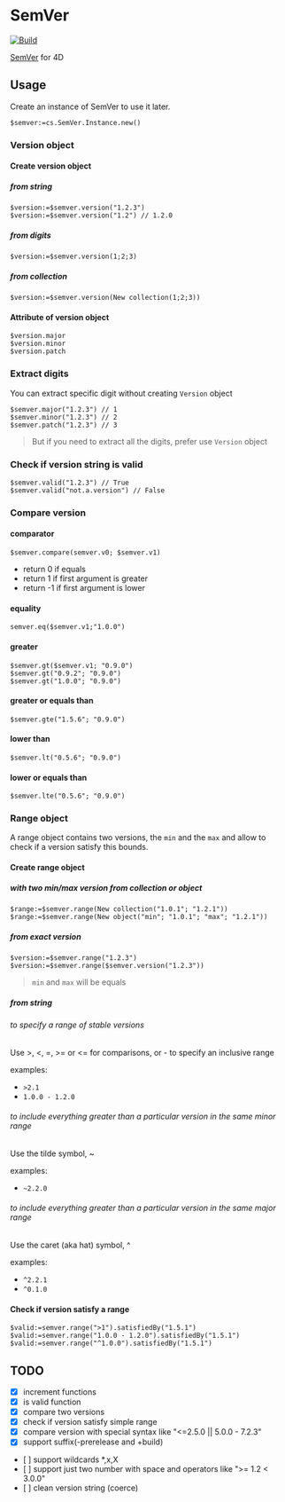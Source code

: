 # SemVer

[![Build](https://github.com/mesopelagique/SemVer/actions/workflows/build.yml/badge.svg)](https://github.com/mesopelagique/SemVer/actions/workflows/build.yml)

[SemVer](https://semver.org/) for 4D

## Usage

Create an instance of SemVer to use it later.

```4d
$semver:=cs.SemVer.Instance.new()
```

### Version object

#### Create version object

##### from string

```4d
$version:=$semver.version("1.2.3")
$version:=$semver.version("1.2") // 1.2.0
```

##### from digits

```4d
$version:=$semver.version(1;2;3)
```

##### from collection

```4d
$version:=$semver.version(New collection(1;2;3))
```

#### Attribute of version object

```4d
$version.major
$version.minor
$version.patch
```

### Extract digits

You can extract specific digit without creating `Version` object

```4d
$semver.major("1.2.3") // 1
$semver.minor("1.2.3") // 2
$semver.patch("1.2.3") // 3
```

> But if you need to extract all the digits, prefer use `Version` object

### Check if version string is valid

```4d
$semver.valid("1.2.3") // True
$semver.valid("not.a.version") // False
```

### Compare version

#### comparator

```4d
$semver.compare(semver.v0; $semver.v1)
```

- return 0 if equals
- return 1 if first argument is greater
- return -1 if first argument is lower

#### equality

```4d
semver.eq($semver.v1;"1.0.0")
```

#### greater

```4d
$semver.gt($semver.v1; "0.9.0")
$semver.gt("0.9.2"; "0.9.0")
$semver.gt("1.0.0"; "0.9.0")
```

#### greater or equals than

```4d
$semver.gte("1.5.6"; "0.9.0")
```

#### lower than

```4d
$semver.lt("0.5.6"; "0.9.0")
```

#### lower or equals than

```4d
$semver.lte("0.5.6"; "0.9.0")
```

### Range object

A range object contains two versions, the `min` and the `max` and allow to check if a version satisfy this bounds.

#### Create range object

##### with two min/max version from collection or object

```4d
$range:=$semver.range(New collection("1.0.1"; "1.2.1"))
$range:=$semver.range(New object("min"; "1.0.1"; "max"; "1.2.1"))
```

##### from exact version

```4d
$version:=$semver.range("1.2.3")
$version:=$semver.range($semver.version("1.2.3"))
```

> `min` and `max` will be equals

##### from string

###### to specify a range of stable versions

Use >, <, =, >= or <= for comparisons, or - to specify an inclusive range

examples:

- `>2.1`
- `1.0.0 - 1.2.0`

###### to include everything greater than a particular version in the same minor range

Use the tilde symbol, ~

examples:

- `~2.2.0`

###### to include everything greater than a particular version in the same major range

Use the caret (aka hat) symbol, ^

examples:

- `^2.2.1`
- `^0.1.0`

#### Check if version satisfy a range

```4d
$valid:=semver.range(">1").satisfiedBy("1.5.1")
$valid:=semver.range("1.0.0 - 1.2.0").satisfiedBy("1.5.1")
$valid:=semver.range("^1.0.0").satisfiedBy("1.5.1")
```

## TODO

- [x] increment functions
- [x] is valid function
- [x] compare two versions
- [x] check if version satisfy simple range
- [x] compare version with special syntax like "<=2.5.0 || 5.0.0 - 7.2.3"
- [x] support suffix(-prerelease and +build)
- [ ] support wildcards *,x,X
- [ ] support just two number with space and operators like ">= 1.2 < 3.0.0"
- [ ] clean version string (coerce)

